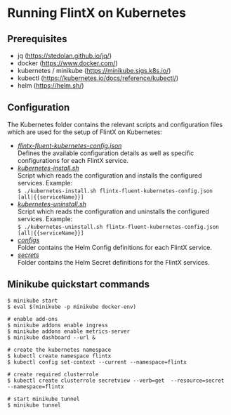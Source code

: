 # Running FlintX on Kubernetes
## Prerequisites
- jq (https://stedolan.github.io/jq/)
- docker (https://www.docker.com/)
- kubernetes / minikube (https://minikube.sigs.k8s.io/)
- kubectl (https://kubernetes.io/docs/reference/kubectl/)
- helm (https://helm.sh/)


## Configuration
The Kubernetes folder contains the relevant scripts and configuration files which are used for the setup of FlintX on Kubernetes:
- [_flintx-fluent-kubernetes-config.json_](flintx-fluent-kubernetes-config.json)<br>
  Defines the available configuration details as well as specific configurations for each FlintX service.
- [_kubernetes-install.sh_](kubernetes-install.sh)<br>
  Script which reads the configuration and installs the configured services.
  Example:<br>
  ```$ ./kubernetes-install.sh flintx-fluent-kubernetes-config.json [all|{{serviceName}}]```
- [_kubernetes-uninstall.sh_](kubernetes-uninstall.sh)<br>
  Script which reads the configuration and uninstalls the configured services.
  Example:<br>
  ```$ ./kubernetes-uninstall.sh flintx-fluent-kubernetes-config.json [all|{{serviceName}}]```
- [_configs_](configs) <br>
  Folder contains the Helm Config definitions for each FlintX service.
- [_secrets_](secrets) <br>
  Folder contains the Helm Secret definitions for the FlintX services.

## Minikube quickstart commands
```shell
$ minikube start
$ eval $(minikube -p minikube docker-env)

# enable add-ons
$ minikube addons enable ingress
$ minikube addons enable metrics-server
$ minikube dashboard --url &

# create the kubernetes namespace
$ kubectl create namespace flintx
$ kubectl config set-context --current --namespace=flintx

# create required clusterrole
$ kubectl create clusterrole secretview --verb=get  --resource=secret --namespace=flintx

# start minikube tunnel
$ minikube tunnel
```